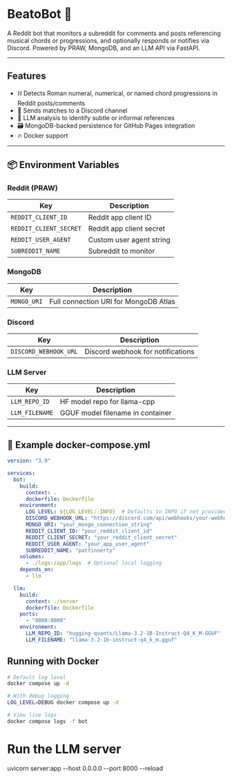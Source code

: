 # BeatoBot 🎸  
A Reddit bot that monitors a subreddit for comments and posts referencing musical chords or progressions, and optionally responds or notifies via Discord. Powered by PRAW, MongoDB, and an LLM API via FastAPI.

---

## Features

- ⛓️ Detects Roman numeral, numerical, or named chord progressions in Reddit posts/comments
- 💬 Sends matches to a Discord channel
- 🧠 LLM analysis to identify subtle or informal references
- 🗃️ MongoDB-backed persistence for GitHub Pages integration
- 🔥 Docker support

---

## 📦 Environment Variables

### Reddit (PRAW)
| Key                  | Description                      |
|----------------------|----------------------------------|
| `REDDIT_CLIENT_ID`   | Reddit app client ID             |
| `REDDIT_CLIENT_SECRET` | Reddit app client secret       |
| `REDDIT_USER_AGENT`  | Custom user agent string         |
| `SUBREDDIT_NAME`     | Subreddit to monitor             |

### MongoDB
| Key          | Description                            |
|--------------|----------------------------------------|
| `MONGO_URI`  | Full connection URI for MongoDB Atlas |

### Discord
| Key                    | Description                         |
|------------------------|-------------------------------------|
| `DISCORD_WEBHOOK_URL`  | Discord webhook for notifications   |

### LLM Server
| Key                  | Description                         |
|----------------------|-------------------------------------|
| `LLM_REPO_ID`        | HF model repo for llama-cpp         |
| `LLM_FILENAME`       | GGUF model filename in container    |

---

## 🔧 Example docker-compose.yml
```yaml
version: "3.9"

services:
  bot:
    build:
      context: .
      dockerfile: Dockerfile
    environment:
      LOG_LEVEL: ${LOG_LEVEL:-INFO}  # Defaults to INFO if not provided
      DISCORD_WEBHOOK_URL: "https://discord.com/api/webhooks/your-webhook-url"
      MONGO_URI: "your_mongo_connection_string"
      REDDIT_CLIENT_ID: "your_reddit_client_id"
      REDDIT_CLIENT_SECRET: "your_reddit_client_secret"
      REDDIT_USER_AGENT: "your_app_user_agent"
      SUBREDDIT_NAME: "patfinnerty"
    volumes:
      - ./logs:/app/logs  # Optional local logging
    depends_on:
      - llm

  llm:
    build:
      context: ./server
      dockerfile: Dockerfile
    ports:
      - "8000:8000"
    environment:
      LLM_REPO_ID: "hugging-quants/Llama-3.2-1B-Instruct-Q4_K_M-GGUF"  # Default, can override
      LLM_FILENAME: "llama-3.2-1b-instruct-q4_k_m.gguf"                # Default, can override
```

## Running with Docker
```bash
# Default log level
docker compose up -d

# With debug logging
LOG_LEVEL=DEBUG docker compose up -d

# View live logs
docker compose logs -f bot
```

# Run the LLM server
uvicorn server:app --host 0.0.0.0 --port 8000 --reload